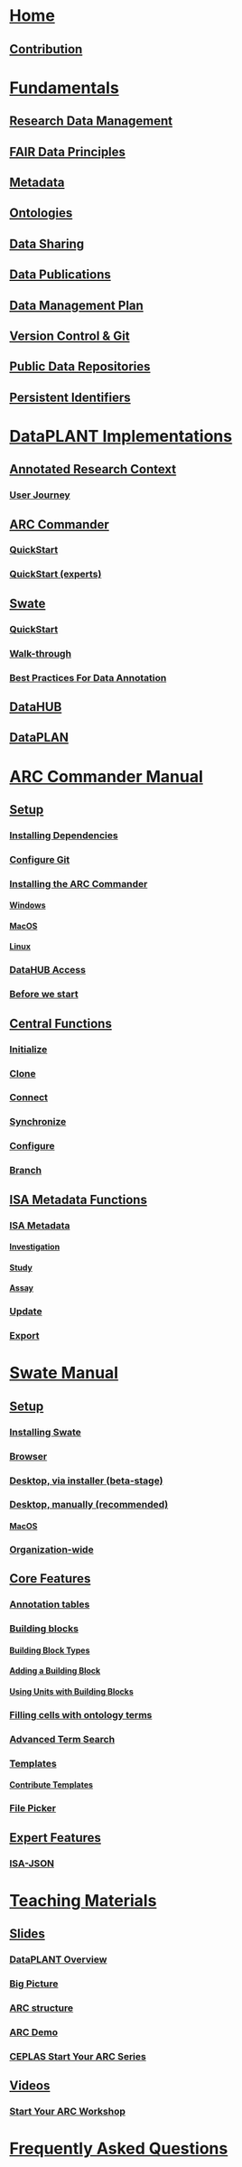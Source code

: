 ---
---

# [Home](/docs/home.html)
## [Contribution](/docs/CONTRIBUTING.html)
# [Fundamentals](/docs/fundamentals/index.html)
## [Research Data Management](/docs/fundamentals/ResearchDataManagement.html)
## [FAIR Data Principles](/docs/fundamentals/FairDataPrinciples.html)
## [Metadata](/docs/fundamentals/Metadata.html)
## [Ontologies](/docs/fundamentals/Ontologies.html)
## [Data Sharing](/docs/fundamentals/DataSharing.html)
## [Data Publications](/docs/fundamentals/DataPublications.html)
## [Data Management Plan](/docs/fundamentals/DataManagementPlan.html)
## [Version Control & Git](/docs/fundamentals/VersionControlGit.html)
## [Public Data Repositories](/docs/fundamentals/PublicDataRepositories.html)
## [Persistent Identifiers](/docs/fundamentals/PersistentIdentifiers.html)

# [DataPLANT Implementations](/docs/implementation/index.html)
## [Annotated Research Context](/docs/implementation/AnnotatedResearchContext.html)
### [User Journey](/docs/implementation/QuickStart_arc.html)
## [ARC Commander](/docs/implementation/ArcCommander.html)
### [QuickStart](/docs/implementation/QuickStart_arcCommander.html)
### [QuickStart (experts)](/docs/implementation/QuickStart_arcCommander_expert.html)
## [Swate](/docs/implementation/Swate.html)
### [QuickStart](/docs/implementation/QuickStart_swate.html)
### [Walk-through](/docs/implementation/QuickStart_swate_walkthrough.html)
### [Best Practices For Data Annotation](/docs/implementation/AnnotationPatterns.html)
## [DataHUB](/docs/implementation/DataHub.html)
## [DataPLAN](/docs/implementation/DataPLAN.html)

# [ARC Commander Manual](/docs/implementation/ArcCommanderManual/index.html)
## [Setup](/docs/implementation/ArcCommanderManual/arc_installation_dependencies.html)
### [Installing Dependencies](/docs/implementation/ArcCommanderManual/arc_installation_dependencies.html)
### [Configure Git](/docs/implementation/ArcCommanderManual/git_config.html)
### [Installing the ARC Commander](/docs/implementation/ArcCommanderManual/arc_installation.html)
#### [Windows](/docs/implementation/ArcCommanderManual/arc_installation_windows.html)
#### [MacOS](/docs/implementation/ArcCommanderManual/arc_installation_macos.html)
#### [Linux](/docs/implementation/ArcCommanderManual/arc_installation_linux.html)
### [DataHUB Access](/docs/implementation/ArcCommanderManual/arc_access.html)
### [Before we start](/docs/implementation/ArcCommanderManual/arc_before_we_start.html)
## [Central Functions](/docs/implementation/ArcCommanderManual/arc_initialization.html)
### [Initialize](/docs/implementation/ArcCommanderManual/arc_initialization.html)
### [Clone](/docs/implementation/ArcCommanderManual/arc_get.html)
### [Connect](/docs/implementation/ArcCommanderManual/arc_connect.html)
### [Synchronize](/docs/implementation/ArcCommanderManual/arc_synchronization.html)
### [Configure](/docs/implementation/ArcCommanderManual/arc_config.html)
### [Branch](/docs/implementation/ArcCommanderManual/arc_branch.html)
## [ISA Metadata Functions](/docs/implementation/ArcCommanderManual/arc_isa.html)
### [ISA Metadata](/docs/implementation/ArcCommanderManual/arc_isa.html)
#### [Investigation](/docs/implementation/ArcCommanderManual/arc_isa_investigation.html)
#### [Study](/docs/implementation/ArcCommanderManual/arc_isa_study.html)
#### [Assay](/docs/implementation/ArcCommanderManual/arc_isa_assay.html)
### [Update](/docs/implementation/ArcCommanderManual/arc_update.html)
### [Export](/docs/implementation/ArcCommanderManual/arc_export.html)


# [Swate Manual](/docs/implementation/SwateManual/index.html)
## [Setup](/docs/implementation/SwateManual/Docs01-Installing-Swate.html)
### [Installing Swate](/docs/implementation/SwateManual/Docs01-Installing-Swate.html)
### [Browser](/docs/implementation/SwateManual/swate_installation_browser.html)
### [Desktop, via installer (beta-stage)](/docs/implementation/SwateManual/swate_installation_desktop.html)
### [Desktop, manually (recommended)](/docs/implementation/SwateManual/swate_installation_manual.html)
#### [MacOS](/docs/implementation/SwateManual/swate_installation_manual_macos.html)
### [Organization-wide](/docs/implementation/SwateManual/swate_installation_organization.html)
## [Core Features](/docs/implementation/SwateManual/Docs02-Annotation-Table.html)
### [Annotation tables](/docs/implementation/SwateManual/Docs02-Annotation-Table.html)
### [Building blocks](/docs/implementation/SwateManual/Docs03-Building-Blocks.html)
#### [Building Block Types](/docs/implementation/SwateManual/swate_blocks_types.html)
#### [Adding a Building Block](/docs/implementation/SwateManual/swate_blocks_add.html)
#### [Using Units with Building Blocks](/docs/implementation/SwateManual/swate_blocks_units.html)
### [Filling cells with ontology terms](/docs/implementation/SwateManual/Docs04-Ontology-Term-Search.html)
### [Advanced Term Search](/docs/implementation/SwateManual/Docs07-Advanced-Term-Search.html)
### [Templates](/docs/implementation/SwateManual/Docs05-Templates.html)
#### [Contribute Templates](/docs/implementation/SwateManual/swate_template-contribution.html)
### [File Picker](/docs/implementation/SwateManual/Using-the-File-Picker.html)
## [Expert Features](/docs/implementation/SwateManual/Docs06-ISA-JSON.html)
### [ISA-JSON](/docs/implementation/SwateManual/Docs06-ISA-JSON.html)

# [Teaching Materials](/docs/teaching-materials/index.html)
## [Slides](/docs/teaching-materials/slides.html)
### [DataPLANT Overview](/docs/teaching-materials/units/promotion_001_DataPLANT-Overview/promotion_001_DataPLANT-Overview.html)
### [Big Picture](/docs/teaching-materials/units/lesson_030_BigPicture_ARC_DataPLANT/lesson_030_BigPicture_ARC_DataPLANT.html)
### [ARC structure](/docs/teaching-materials/units/lesson_022_ARC_structure_DataPLANT/lesson_022_ARC_structure_DataPLANT.html)
### [ARC Demo](/docs/teaching-materials/units/promotion_arc-demo/promotion_arc-demo.html)
### [CEPLAS Start Your ARC Series](/docs/teaching-materials/disseminations/CEPLAS-StartYourARC-Series/index.html)
## [Videos](/docs/teaching-materials/videos.html)
### [Start Your ARC Workshop](/docs/teaching-materials/StartYourARC.html)

# [Frequently Asked Questions](/docs/faqs/faqs.html)
